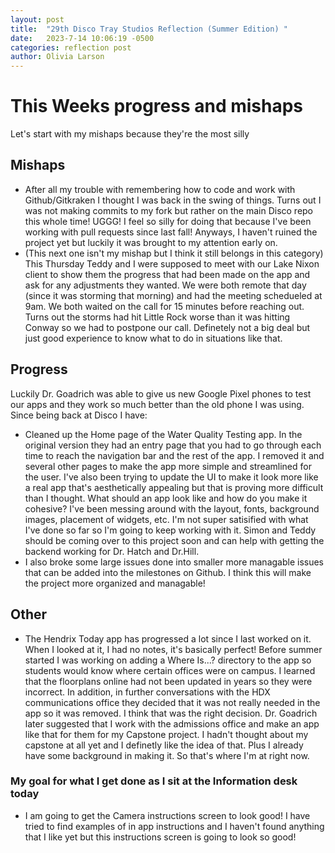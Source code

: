 ```yaml
---
layout: post
title:  "29th Disco Tray Studios Reflection (Summer Edition) "
date:   2023-7-14 10:06:19 -0500
categories: reflection post
author: Olivia Larson
---
```


# This Weeks progress and mishaps 

Let's start with my mishaps because they're the most silly
## Mishaps 
- After all my trouble with remembering how to code and work with Github/Gitkraken I thought I was back in the swing of things. Turns out I was not making commits to my fork but rather on the main Disco repo this whole time! UGGG! I feel so silly for doing that because I've been working with pull requests since last fall! Anyways, I haven't ruined the project yet but luckily it was brought to my attention early on. 
- (This next one isn't my mishap but I think it still belongs in this category) This Thursday Teddy and I were supposed to meet with our Lake Nixon client to show them the progress that had been made on the app and ask for any adjustments they wanted. We were both remote that day (since it was storming that morning) and had the meeting schedueled at 9am. We both waited on the call for 15 minutes before reaching out. Turns out the storms had hit Little Rock worse than it was hitting Conway so we had to postpone our call. Definetely not a big deal but just good experience to know what to do in situations like that. 

## Progress
Luckily Dr. Goadrich was able to give us new Google Pixel phones to test our apps and they work so much better than the old phone I was using. 
Since being back at Disco I have: 
- Cleaned up the Home page of the Water Quality Testing app. In the original version they had an entry page that you had to go through each time to reach the navigation bar and the rest of the app. I removed it and several other pages to make the app more simple and streamlined for the user. I've also been trying to update the UI to make it look more like a real app that's aesthetically appealing but that is proving more difficult than I thought. What should an app look like and how do you make it cohesive? I've been messing around with the layout, fonts, background images, placement of widgets, etc. I'm not super satisified with what I've done so far so I'm going to keep working with it. Simon and Teddy should be coming over to this project soon and can help with getting the backend working for Dr. Hatch and Dr.Hill.  
- I also broke some large issues done into smaller more managable issues that can be added into the milestones on Github. I think this will make the project more organized and managable! 

## Other
- The Hendrix Today app has progressed a lot since I last worked on it. When I looked at it, I had no notes, it's basically perfect! Before summer started I was working on adding a Where Is...? directory to the app so students would know where certain offices were on campus. I learned that the floorplans online had not been updated in years so they were incorrect. In addition, in further conversations with the HDX communications office they decided that it was not really needed in the app so it was removed. I think that was the right decision. Dr. Goadrich later suggested that I work with the admissions office and make an app like that for them for my Capstone project. I hadn't thought about my capstone at all yet and I definetly like the idea of that. Plus I already have some background in making it. So that's where I'm at right now. 

### My goal for what I get done as I sit at the Information desk today 
- I am going to get the Camera instructions screen to look good! I have tried to find examples of in app instructions and I haven't found anything that I like yet but this instructions screen is going to look so good! 

